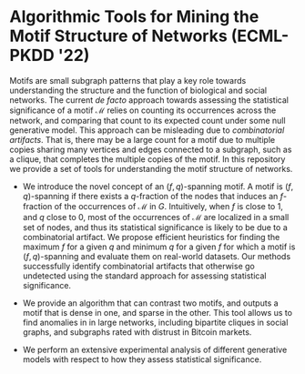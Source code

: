 # Algorithmic Tools for Mining the Motif Structure of Networks (ECML-PKDD '22)

Motifs are small subgraph patterns that play a key role towards understanding the structure and the function of biological and social networks. The current *de facto* approach towards assessing the statistical significance of a motif $\mathcal{M}$ relies on counting its occurrences across the network, and comparing that count to its expected count   under some null generative model. This approach can be misleading due to *combinatorial artifacts*.  That is, there may be a large count for a motif due to multiple copies sharing many vertices and edges connected to a subgraph, such as a clique, that completes the multiple copies of the motif.   In this repository we provide a set of tools for understanding the motif structure of networks. 

- We introduce the novel concept of an $(f,q)$-spanning motif. A motif is $(f,q)$-spanning if there exists a  $q$-fraction of the nodes that induces an $f$-fraction of the occurrences of $\mathcal{M}$ in $G$. Intuitively, when $f$ is close to 1, and $q$ close to 0, most of the occurrences of $\mathcal{M}$ are localized in a small set of nodes, and  thus its statistical significance is likely to be due to a combinatorial artifact. We propose efficient heuristics for finding the maximum $f$ for a given $q$ and minimum $q$ for a given $f$ for which a motif is $(f,q)$-spanning and evaluate them on real-world datasets. Our methods successfully identify combinatorial artifacts that otherwise go undetected using the standard approach for assessing statistical significance.   

- We provide an algorithm that can contrast two motifs, and outputs a motif that is dense in one, and sparse in the other. This tool allows us to find anomalies in in large networks, including bipartite cliques in social graphs, and subgraphs rated with distrust in Bitcoin  markets.  

- We perform an extensive experimental analysis of different generative models with respect to how they assess statistical significance. 
